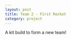 ```yaml
---
layout: post
title: Team 2 - First Rocket
category: project
---
```


A kit build to form a new team!
